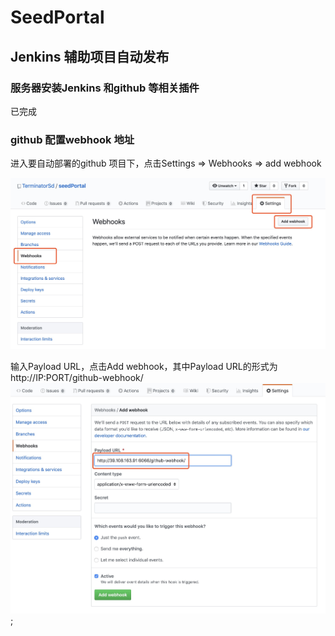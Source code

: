 # SeedPortal

## Jenkins 辅助项目自动发布

### 服务器安装Jenkins 和github 等相关插件
已完成

### github 配置webhook 地址
进入要自动部署的github 项目下，点击Settings => Webhooks => add webhook

![webhook](./src/assets/img/readme/webhook.jpg)

输入Payload URL，点击Add webhook，其中Payload URL的形式为 http://IP:PORT/github-webhook/
![webhook](./src/assets/img/readme/hookurl.jpg);

